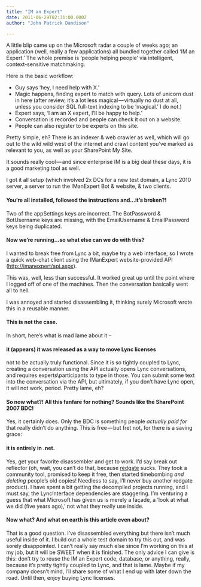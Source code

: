 ```yaml
---
title: "IM an Expert"
date: 2011-06-29T02:31:00.000Z
author: "John Patrick Dandison"

---
```


A little blip came up on the Microsoft radar a couple of weeks ago; an application (well, really a few applications) all bundled together called ‘IM an Expert.’ The whole premise is ‘people helping people’ via intelligent, context-sensitive matchmaking.

Here is the basic workflow:

*   Guy says ‘hey, I need help with X.’
*   Magic happens, finding expert to match with query. Lots of unicorn dust in here (after review, it’s a lot less magical — virtually no dust at all, unless you consider SQL full-text indexing to be ‘magical.’ I do not.)
*   Expert says, ‘I am an X expert, I’ll be happy to help.’
*   Conversation is recorded and people can check it out on a website.
*   People can also register to be experts on this site.

Pretty simple, eh? There is an indexer &amp; web crawler as well, which will go out to the wild wild west of the internet and crawl content you’ve marked as relevant to you, as well as your SharePoint My Site.

It sounds really cool — and since enterprise IM is a big deal these days, it is a good marketing tool as well.

I got it all setup (which involved 2x DCs for a new test domain, a Lync 2010 server, a server to run the IManExpert Bot &amp; website, &amp; two clients.

#### You’re all installed, followed the instructions and…it’s broken?!

Two of the appSettings keys are incorrect. The BotPassword &amp; BotUsername keys are missing, with the EmailUsername &amp; EmailPassword keys being duplicated.

#### Now we’re running…so what else can we do with this?

I wanted to break free from Lync a bit, maybe try a web interface, so I wrote a quick web-chat client using the IManExpert website-provided API ([http://imanexpert/api.aspx](http://imanexpert/api.aspx)).

This was, well, less than successful. It worked great up until the point where I logged off of one of the machines. Then the conversation basically went all to hell.

I was annoyed and started disassembling it, thinking surely Microsoft wrote this in a reusable manner.

#### This is not the case.

In short, here’s what is mad lame about it –

#### it (appears) it was released as a way to move Lync licenses

not to be actually truly functional. Since it is so tightly coupled to Lync, creating a conversation using the API actually opens Lync conversations, and requires experts\participants to type in those. You can submit some text into the conversation via the API, but ultimately, if you don’t have Lync open, it will not work, period. Pretty lame, eh?

#### So now what?! All this fanfare for nothing? Sounds like the SharePoint 2007 BDC!

Yes, it certainly does. Only the BDC is something people _actually paid for_ that really didn’t do anything. This is free — but fret not, for there is a saving grace:

#### it is entirely in .net.

Yes, get your favorite disassembler and get to work. I’d say break out reflector (oh, wait, you can’t do that, because [redgate](http://red-gate.com) sucks. They took a community tool, promised to keep it free, then started timebombing _and deleting_ people’s old copies! Needless to say, I’ll never buy another redgate product). I have spent a bit getting the decompiled projects running, and I must say, the LyncInterface dependencies are staggering. I’m venturing a guess that what Microsoft has given us is merely a façade, a ‘look at what we did (five years ago),’ not what they really use inside.

#### Now what? And what on earth is this article even about?

That is a good question. I’ve disassembled everything but there isn’t much useful inside of it. I build out a whole test domain to try this out, and was sorely disappointed. I can’t really say much else since I’m working on this at my job, but it will be SWEET when it is finished. The only advice I can give is this: don’t try to reuse the IM an Expert code, database, or anything, really, because it’s pretty tightly coupled to Lync, and that is lame. Maybe if my company doesn’t mind, I’ll share some of what I end up with later down the road. Until then, enjoy buying Lync licenses.
